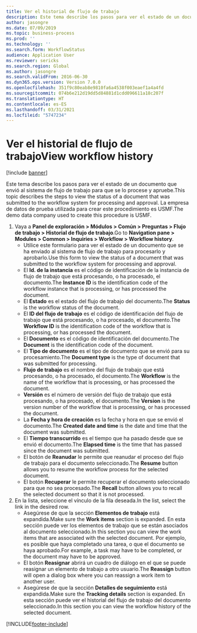 ```yaml
---
title: Ver el historial de flujo de trabajo
description: Este tema describe los pasos para ver el estado de un documento que envió al sistema de flujo de trabajo para que se lo procese y apruebe.
author: jasongre
ms.date: 07/09/2019
ms.topic: business-process
ms.prod: ''
ms.technology: ''
ms.search.form: WorkflowStatus
audience: Application User
ms.reviewer: sericks
ms.search.region: Global
ms.author: jasongre
ms.search.validFrom: 2016-06-30
ms.dyn365.ops.version: Version 7.0.0
ms.openlocfilehash: 351f9c80eab8e9810fa6a4538f003eaef1a4a4fd
ms.sourcegitcommit: 074b6e212d19dd5d84881d1cdd096611a18c207f
ms.translationtype: HT
ms.contentlocale: es-ES
ms.lasthandoff: 03/31/2021
ms.locfileid: "5747234"
---
```

# <a name="view-workflow-history"></a><span data-ttu-id="10da5-103">Ver el historial de flujo de trabajo</span><span class="sxs-lookup"><span data-stu-id="10da5-103">View workflow history</span></span>

[!include [banner](../../includes/banner.md)]

<span data-ttu-id="10da5-104">Este tema describe los pasos para ver el estado de un documento que envió al sistema de flujo de trabajo para que se lo procese y apruebe.</span><span class="sxs-lookup"><span data-stu-id="10da5-104">This topic describes the steps to view the status of a document that was submitted to the workflow system for processing and approval.</span></span> <span data-ttu-id="10da5-105">La empresa de datos de prueba utilizada para crear este procedimiento es USMF.</span><span class="sxs-lookup"><span data-stu-id="10da5-105">The demo data company used to create this procedure is USMF.</span></span>

1. <span data-ttu-id="10da5-106">Vaya a **Panel de exploración > Módulos > Común > Preguntas > Flujo de trabajo > Historial de flujo de trabajo**.</span><span class="sxs-lookup"><span data-stu-id="10da5-106">Go to **Navigation pane > Modules > Common > Inquiries > Workflow > Workflow history**.</span></span>
    - <span data-ttu-id="10da5-107">Utilice este formulario para ver el estado de un documento que se ha enviado al sistema de flujo de trabajo para procesarlo y aprobarlo.</span><span class="sxs-lookup"><span data-stu-id="10da5-107">Use this form to view the status of a document that was submitted to the workflow system for processing and approval.</span></span>  
    - <span data-ttu-id="10da5-108">El **Id. de la instancia** es el código de identificación de la instancia de flujo de trabajo que está procesando, o ha procesado, el documento.</span><span class="sxs-lookup"><span data-stu-id="10da5-108">The **Instance ID** is the identification code of the workflow instance that is processing, or has processed the document.</span></span>  
    - <span data-ttu-id="10da5-109">El **Estado** es el estado del flujo de trabajo del documento.</span><span class="sxs-lookup"><span data-stu-id="10da5-109">The **Status** is the workflow status of the document.</span></span>  
    - <span data-ttu-id="10da5-110">El **ID del flujo de trabajo** es el código de identificación del flujo de trabajo que está procesando, o ha procesado, el documento.</span><span class="sxs-lookup"><span data-stu-id="10da5-110">The **Workflow ID** is the identification code of the workflow that is processing, or has processed the document.</span></span>  
    - <span data-ttu-id="10da5-111">El **Documento** es el código de identificación del documento.</span><span class="sxs-lookup"><span data-stu-id="10da5-111">The **Document** is the identification code of the document.</span></span>  
    - <span data-ttu-id="10da5-112">El **Tipo de documento** es el tipo de documento que se envió para su procesamiento.</span><span class="sxs-lookup"><span data-stu-id="10da5-112">The **Document type** is the type of document that was submitted for processing.</span></span>  
    - <span data-ttu-id="10da5-113">**Flujo de trabajo** es el nombre del flujo de trabajo que está procesando, o ha procesado, el documento.</span><span class="sxs-lookup"><span data-stu-id="10da5-113">The **Workflow** is the name of the workflow that is processing, or has processed the document.</span></span>  
    - <span data-ttu-id="10da5-114">**Versión** es el número de versión del flujo de trabajo que está procesando, o ha procesado, el documento.</span><span class="sxs-lookup"><span data-stu-id="10da5-114">The **Version** is the version number of the workflow that is processing, or has processed the document.</span></span>  
    - <span data-ttu-id="10da5-115">La **Fecha y hora de creación** es la fecha y hora en que se envió el documento.</span><span class="sxs-lookup"><span data-stu-id="10da5-115">The **Created date and time** is the date and time that the document was submitted.</span></span>  
    - <span data-ttu-id="10da5-116">El **Tiempo transcurrido** es el tiempo que ha pasado desde que se envió el documento.</span><span class="sxs-lookup"><span data-stu-id="10da5-116">The **Elapsed time** is the time that has passed since the document was submitted.</span></span>  
    - <span data-ttu-id="10da5-117">El botón de **Reanudar** le permite que reanudar el proceso del flujo de trabajo para el documento seleccionado.</span><span class="sxs-lookup"><span data-stu-id="10da5-117">The **Resume** button allows you to resume the workflow process for the selected document.</span></span>  
    - <span data-ttu-id="10da5-118">El botón **Recuperar** le permite recuperar el documento seleccionado para que no sea procesado.</span><span class="sxs-lookup"><span data-stu-id="10da5-118">The **Recall** button allows you to recall the selected document so that it is not processed.</span></span>   
2. <span data-ttu-id="10da5-119">En la lista, seleccione el vínculo de la fila deseada.</span><span class="sxs-lookup"><span data-stu-id="10da5-119">In the list, select the link in the desired row.</span></span>
    - <span data-ttu-id="10da5-120">Asegúrese de que la sección **Elementos de trabajo** está expandida.</span><span class="sxs-lookup"><span data-stu-id="10da5-120">Make sure the **Work items** section is expanded.</span></span> <span data-ttu-id="10da5-121">En esta sección puede ver los elementos de trabajo que se están asociados al documento seleccionado.</span><span class="sxs-lookup"><span data-stu-id="10da5-121">In this section you can view the work items that are associated with the selected document.</span></span> <span data-ttu-id="10da5-122">Por ejemplo, es posible que haya completado una tarea, o que el documento se haya aprobado.</span><span class="sxs-lookup"><span data-stu-id="10da5-122">For example, a task may have to be completed, or the document may have to be approved.</span></span>  
    - <span data-ttu-id="10da5-123">El botón **Reasignar** abrirá un cuadro de diálogo en el que se puede reasignar un elemento de trabajo a otro usuario.</span><span class="sxs-lookup"><span data-stu-id="10da5-123">The **Reassign** button will open a dialog box where you can reassign a work item to another user.</span></span>  
    - <span data-ttu-id="10da5-124">Asegúrese de que la sección **Detalles de seguimiento** está expandida.</span><span class="sxs-lookup"><span data-stu-id="10da5-124">Make sure the **Tracking details** section is expanded.</span></span> <span data-ttu-id="10da5-125">En esta sección puede ver el historial del flujo de trabajo del documento seleccionado.</span><span class="sxs-lookup"><span data-stu-id="10da5-125">In this section you can view the workflow history of the selected document.</span></span>  



[!INCLUDE[footer-include](../../../../includes/footer-banner.md)]
